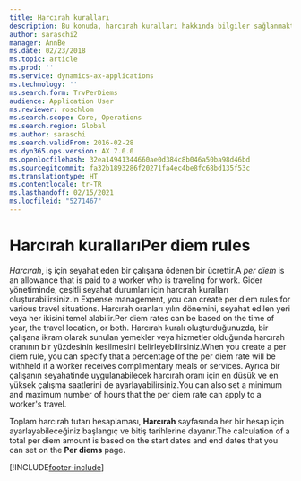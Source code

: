 ```yaml
---
title: Harcırah kuralları
description: Bu konuda, harcırah kuralları hakkında bilgiler sağlanmaktadır.
author: saraschi2
manager: AnnBe
ms.date: 02/23/2018
ms.topic: article
ms.prod: ''
ms.service: dynamics-ax-applications
ms.technology: ''
ms.search.form: TrvPerDiems
audience: Application User
ms.reviewer: roschlom
ms.search.scope: Core, Operations
ms.search.region: Global
ms.author: saraschi
ms.search.validFrom: 2016-02-28
ms.dyn365.ops.version: AX 7.0.0
ms.openlocfilehash: 32ea14941344660ae0d384c8b046a50ba98d46bd
ms.sourcegitcommit: fa32b1893286f20271fa4ec4be8fc68bd135f53c
ms.translationtype: HT
ms.contentlocale: tr-TR
ms.lasthandoff: 02/15/2021
ms.locfileid: "5271467"
---
```

# <a name="per-diem-rules"></a><span data-ttu-id="185bd-103">Harcırah kuralları</span><span class="sxs-lookup"><span data-stu-id="185bd-103">Per diem rules</span></span>

<span data-ttu-id="185bd-104">*Harcırah*, iş için seyahat eden bir çalışana ödenen bir ücrettir.</span><span class="sxs-lookup"><span data-stu-id="185bd-104">A *per diem* is an allowance that is paid to a worker who is traveling for work.</span></span> <span data-ttu-id="185bd-105">Gider yönetiminde, çeşitli seyahat durumları için harcırah kuralları oluşturabilirsiniz.</span><span class="sxs-lookup"><span data-stu-id="185bd-105">In Expense management, you can create per diem rules for various travel situations.</span></span> <span data-ttu-id="185bd-106">Harcırah oranları yılın dönemini, seyahat edilen yeri veya her ikisini temel alabilir.</span><span class="sxs-lookup"><span data-stu-id="185bd-106">Per diem rates can be based on the time of year, the travel location, or both.</span></span> <span data-ttu-id="185bd-107">Harcırah kuralı oluşturduğunuzda, bir çalışana ikram olarak sunulan yemekler veya hizmetler olduğunda harcırah oranının bir yüzdesinin kesilmesini belirleyebilirsiniz.</span><span class="sxs-lookup"><span data-stu-id="185bd-107">When you create a per diem rule, you can specify that a percentage of the per diem rate will be withheld if a worker receives complimentary meals or services.</span></span> <span data-ttu-id="185bd-108">Ayrıca bir çalışanın seyahatinde uygulanabilecek harcırah oranı için en düşük ve en yüksek çalışma saatlerini de ayarlayabilirsiniz.</span><span class="sxs-lookup"><span data-stu-id="185bd-108">You can also set a minimum and maximum number of hours that the per diem rate can apply to a worker's travel.</span></span>

<span data-ttu-id="185bd-109">Toplam harcırah tutarı hesaplaması, **Harcırah** sayfasında her bir hesap için ayarlayabileceğiniz başlangıç ve bitiş tarihlerine dayanır.</span><span class="sxs-lookup"><span data-stu-id="185bd-109">The calculation of a total per diem amount is based on the start dates and end dates that you can set on the **Per diems** page.</span></span>


[!INCLUDE[footer-include](../includes/footer-banner.md)]